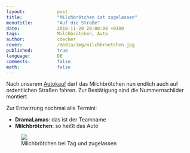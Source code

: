 ```yaml
---
layout:            post
title:             "Milchbrötchen ist zugelassen"
menutitle:         "Auf die Straße"
date:              2018-11-20 20:00:00 +0100
tags:              Milchbrötchen, Auto
author:            cdecker
cover:             /media/img/milchbroetchen.jpg
published:         true
language:          DE
comments:          false
math:			   false
---
```


Nach unserem [Autokauf](/blog/Autokauf) darf das Milchbrötchen nun endlich auch auf ordentlichen Straßen fahren. Zur Bestätigung sind die Nummernschilder montiert

Zur Entwirrung nochmal alle Termini:

* **DramaLamas**: das ist der Teamname
* **Milchbrötchen**: so heißt das Auto

<figure>
   <img src="{{ "/media/img/milchbroetchen_zugelassen.jpg" | absolute_url }}" />
   <figcaption>Milchbrötchen bei Tag und zugelassen</figcaption>
</figure>


